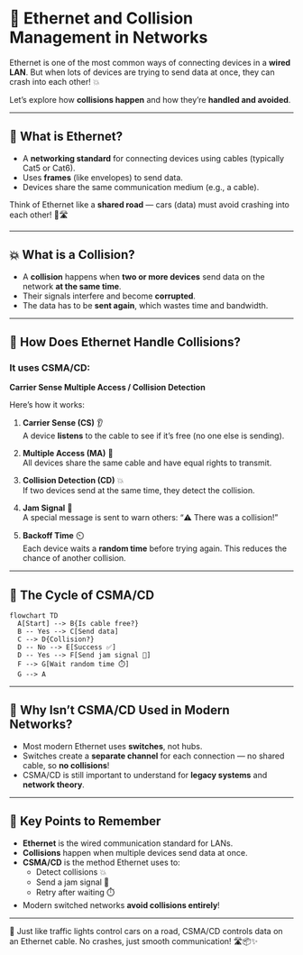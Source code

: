 # 🔌 Ethernet and Collision Management in Networks

Ethernet is one of the most common ways of connecting devices in a **wired LAN**. But when lots of devices are trying to send data at once, they can crash into each other! 💥

Let’s explore how **collisions happen** and how they’re **handled and avoided**.

---

## 🧵 What is Ethernet?

- A **networking standard** for connecting devices using cables (typically Cat5 or Cat6).
- Uses **frames** (like envelopes) to send data.
- Devices share the same communication medium (e.g., a cable).

Think of Ethernet like a **shared road** — cars (data) must avoid crashing into each other! 🚗🛣️

---

## 💥 What is a Collision?

- A **collision** happens when **two or more devices** send data on the network **at the same time**.
- Their signals interfere and become **corrupted**.
- The data has to be **sent again**, which wastes time and bandwidth.

---

## 🧠 How Does Ethernet Handle Collisions?

###  It uses **CSMA/CD**:
**Carrier Sense Multiple Access / Collision Detection**

Here’s how it works:

1. **Carrier Sense (CS)** 👂  
   A device **listens** to the cable to see if it’s free (no one else is sending).

2. **Multiple Access (MA)** 👫  
   All devices share the same cable and have equal rights to transmit.

3. **Collision Detection (CD)** 💥  
   If two devices send at the same time, they detect the collision.

4. **Jam Signal** 🚨  
   A special message is sent to warn others: “⚠️ There was a collision!”

5. **Backoff Time** ⏲️  
   Each device waits a **random time** before trying again. This reduces the chance of another collision.

---

## 🔄 The Cycle of CSMA/CD

```mermaid 
flowchart TD 
  A[Start] --> B{Is cable free?} 
  B -- Yes --> C[Send data] 
  C --> D{Collision?} 
  D -- No --> E[Success ✅] 
  D -- Yes --> F[Send jam signal 🚨] 
  F --> G[Wait random time ⏱️] 
  G --> A 
```


---

## 🚫 Why Isn’t CSMA/CD Used in Modern Networks?

- Most modern Ethernet uses **switches**, not hubs.
- Switches create a **separate channel** for each connection — no shared cable, so **no collisions**!
- CSMA/CD is still important to understand for **legacy systems** and **network theory**.

---

## 📌 Key Points to Remember

- **Ethernet** is the wired communication standard for LANs.
- **Collisions** happen when multiple devices send data at once.
- **CSMA/CD** is the method Ethernet uses to:
  - Detect collisions 💥
  - Send a jam signal 🚨
  - Retry after waiting ⏱️
- Modern switched networks **avoid collisions entirely**!

---

🚦 Just like traffic lights control cars on a road, CSMA/CD controls data on an Ethernet cable. No crashes, just smooth communication! 🛣️📦✨

